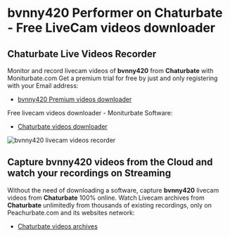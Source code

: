 # bvnny420 Performer on Chaturbate - Free LiveCam videos downloader

## Chaturbate Live Videos Recorder

Monitor and record livecam videos of **bvnny420** from **Chaturbate** with Moniturbate.com
Get a premium trial for free by just and only registering with your Email address:
* [bvnny420 Premium videos downloader](https://moniturbate.com/request-demo-licence-key.html)

Free livecam videos downloader - Moniturbate Software:
* [Chaturbate videos downloader](https://moniturbate.com/moniturbate-download-software.html)

![bvnny420 livecam videos recorder](https://peachurnet.com/templates/moniturbate-software.png)


## Capture bvnny420 videos from the Cloud and watch your recordings on Streaming

Without the need of downloading a software, capture **bvnny420** livecam videos from **Chaturbate** 100% online.
Watch Livecam archives from **Chaturbate** unlimitedly from thousands of existing recordings, only on Peachurbate.com and its websites network:
* [Chaturbate videos archives](https://peachurnet.com/)